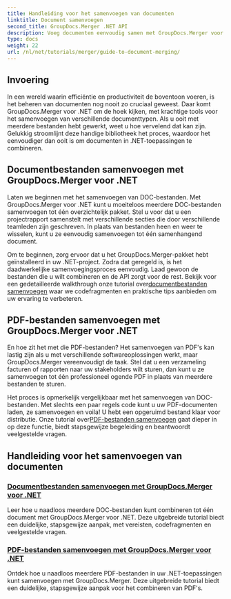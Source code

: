 ```yaml
---
title: Handleiding voor het samenvoegen van documenten
linktitle: Document samenvoegen
second_title: GroupDocs.Merger .NET API
description: Voeg documenten eenvoudig samen met GroupDocs.Merger voor .NET. Bekijk stapsgewijze tutorials over het effectief samenvoegen van DOC- en PDF-bestanden.
type: docs
weight: 22
url: /nl/net/tutorials/merger/guide-to-document-merging/
---
```

## Invoering

In een wereld waarin efficiëntie en productiviteit de boventoon voeren, is het beheren van documenten nog nooit zo cruciaal geweest. Daar komt GroupDocs.Merger voor .NET om de hoek kijken, met krachtige tools voor het samenvoegen van verschillende documenttypen. Als u ooit met meerdere bestanden hebt gewerkt, weet u hoe vervelend dat kan zijn. Gelukkig stroomlijnt deze handige bibliotheek het proces, waardoor het eenvoudiger dan ooit is om documenten in .NET-toepassingen te combineren.

## Documentbestanden samenvoegen met GroupDocs.Merger voor .NET

Laten we beginnen met het samenvoegen van DOC-bestanden. Met GroupDocs.Merger voor .NET kunt u moeiteloos meerdere DOC-bestanden samenvoegen tot één overzichtelijk pakket. Stel u voor dat u een projectrapport samenstelt met verschillende secties die door verschillende teamleden zijn geschreven. In plaats van bestanden heen en weer te wisselen, kunt u ze eenvoudig samenvoegen tot één samenhangend document. 

 Om te beginnen, zorg ervoor dat u het GroupDocs.Merger-pakket hebt geïnstalleerd in uw .NET-project. Zodra dat geregeld is, is het daadwerkelijke samenvoegingsproces eenvoudig. Laad gewoon de bestanden die u wilt combineren en de API zorgt voor de rest. Bekijk voor een gedetailleerde walkthrough onze tutorial over[documentbestanden samenvoegen](./merge-document-files/) waar we codefragmenten en praktische tips aanbieden om uw ervaring te verbeteren.

## PDF-bestanden samenvoegen met GroupDocs.Merger voor .NET

En hoe zit het met die PDF-bestanden? Het samenvoegen van PDF's kan lastig zijn als u met verschillende softwareoplossingen werkt, maar GroupDocs.Merger vereenvoudigt de taak. Stel dat u een verzameling facturen of rapporten naar uw stakeholders wilt sturen, dan kunt u ze samenvoegen tot één professioneel ogende PDF in plaats van meerdere bestanden te sturen.

 Het proces is opmerkelijk vergelijkbaar met het samenvoegen van DOC-bestanden. Met slechts een paar regels code kunt u uw PDF-documenten laden, ze samenvoegen en voila! U hebt een opgeruimd bestand klaar voor distributie. Onze tutorial over[PDF-bestanden samenvoegen](./merge-pdf-files/) gaat dieper in op deze functie, biedt stapsgewijze begeleiding en beantwoordt veelgestelde vragen.

## Handleiding voor het samenvoegen van documenten
### [Documentbestanden samenvoegen met GroupDocs.Merger voor .NET](./merge-document-files/)
Leer hoe u naadloos meerdere DOC-bestanden kunt combineren tot één document met GroupDocs.Merger voor .NET. Deze uitgebreide tutorial biedt een duidelijke, stapsgewijze aanpak, met vereisten, codefragmenten en veelgestelde vragen.
### [PDF-bestanden samenvoegen met GroupDocs.Merger voor .NET](./merge-pdf-files/)
Ontdek hoe u naadloos meerdere PDF-bestanden in uw .NET-toepassingen kunt samenvoegen met GroupDocs.Merger. Deze uitgebreide tutorial biedt een duidelijke, stapsgewijze aanpak voor het combineren van PDF's.